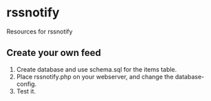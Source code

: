 # rssnotify
Resources for rssnotify

## Create your own feed ##
1) Create database and use schema.sql for the items table.
2) Place rssnotify.php on your webserver, and change the database-config.
3) Test it.
